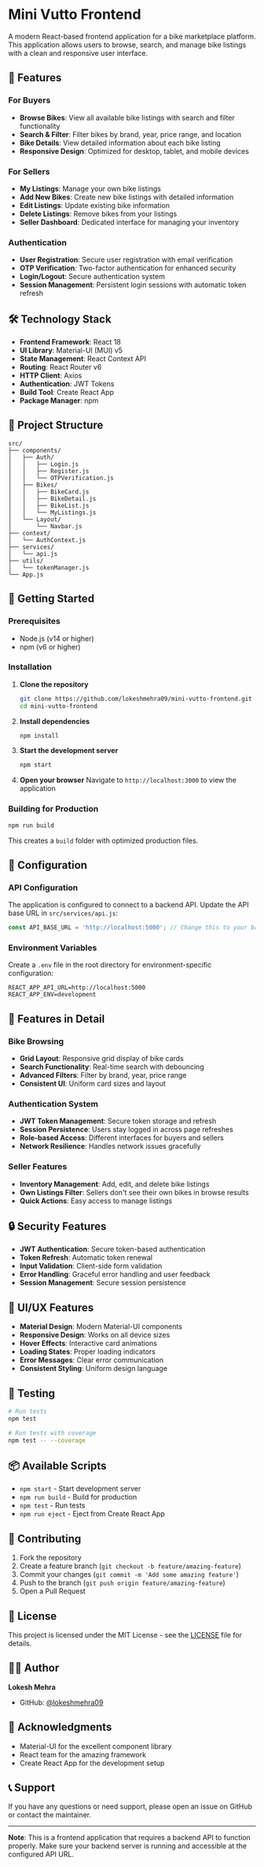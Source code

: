 # Mini Vutto Frontend

A modern React-based frontend application for a bike marketplace platform. This application allows users to browse, search, and manage bike listings with a clean and responsive user interface.

## 🚀 Features

### For Buyers
- **Browse Bikes**: View all available bike listings with search and filter functionality
- **Search & Filter**: Filter bikes by brand, year, price range, and location
- **Bike Details**: View detailed information about each bike listing
- **Responsive Design**: Optimized for desktop, tablet, and mobile devices

### For Sellers
- **My Listings**: Manage your own bike listings
- **Add New Bikes**: Create new bike listings with detailed information
- **Edit Listings**: Update existing bike information
- **Delete Listings**: Remove bikes from your listings
- **Seller Dashboard**: Dedicated interface for managing your inventory

### Authentication
- **User Registration**: Secure user registration with email verification
- **OTP Verification**: Two-factor authentication for enhanced security
- **Login/Logout**: Secure authentication system
- **Session Management**: Persistent login sessions with automatic token refresh

## 🛠️ Technology Stack

- **Frontend Framework**: React 18
- **UI Library**: Material-UI (MUI) v5
- **State Management**: React Context API
- **Routing**: React Router v6
- **HTTP Client**: Axios
- **Authentication**: JWT Tokens
- **Build Tool**: Create React App
- **Package Manager**: npm

## 📁 Project Structure

```
src/
├── components/
│   ├── Auth/
│   │   ├── Login.js
│   │   ├── Register.js
│   │   └── OTPVerification.js
│   ├── Bikes/
│   │   ├── BikeCard.js
│   │   ├── BikeDetail.js
│   │   ├── BikeList.js
│   │   └── MyListings.js
│   └── Layout/
│       └── Navbar.js
├── context/
│   └── AuthContext.js
├── services/
│   └── api.js
├── utils/
│   └── tokenManager.js
└── App.js
```

## 🚀 Getting Started

### Prerequisites

- Node.js (v14 or higher)
- npm (v6 or higher)

### Installation

1. **Clone the repository**
   ```bash
   git clone https://github.com/lokeshmehra09/mini-vutto-frontend.git
   cd mini-vutto-frontend
   ```

2. **Install dependencies**
   ```bash
   npm install
   ```

3. **Start the development server**
   ```bash
   npm start
   ```

4. **Open your browser**
   Navigate to `http://localhost:3000` to view the application

### Building for Production

```bash
npm run build
```

This creates a `build` folder with optimized production files.

## 🔧 Configuration

### API Configuration

The application is configured to connect to a backend API. Update the API base URL in `src/services/api.js`:

```javascript
const API_BASE_URL = 'http://localhost:5000'; // Change this to your backend URL
```

### Environment Variables

Create a `.env` file in the root directory for environment-specific configuration:

```env
REACT_APP_API_URL=http://localhost:5000
REACT_APP_ENV=development
```

## 📱 Features in Detail

### Bike Browsing
- **Grid Layout**: Responsive grid display of bike cards
- **Search Functionality**: Real-time search with debouncing
- **Advanced Filters**: Filter by brand, year, price range
- **Consistent UI**: Uniform card sizes and layout

### Authentication System
- **JWT Token Management**: Secure token storage and refresh
- **Session Persistence**: Users stay logged in across page refreshes
- **Role-based Access**: Different interfaces for buyers and sellers
- **Network Resilience**: Handles network issues gracefully

### Seller Features
- **Inventory Management**: Add, edit, and delete bike listings
- **Own Listings Filter**: Sellers don't see their own bikes in browse results
- **Quick Actions**: Easy access to manage listings

## 🔒 Security Features

- **JWT Authentication**: Secure token-based authentication
- **Token Refresh**: Automatic token renewal
- **Input Validation**: Client-side form validation
- **Error Handling**: Graceful error handling and user feedback
- **Session Management**: Secure session persistence

## 🎨 UI/UX Features

- **Material Design**: Modern Material-UI components
- **Responsive Design**: Works on all device sizes
- **Hover Effects**: Interactive card animations
- **Loading States**: Proper loading indicators
- **Error Messages**: Clear error communication
- **Consistent Styling**: Uniform design language

## 🧪 Testing

```bash
# Run tests
npm test

# Run tests with coverage
npm test -- --coverage
```

## 📦 Available Scripts

- `npm start` - Start development server
- `npm run build` - Build for production
- `npm test` - Run tests
- `npm run eject` - Eject from Create React App

## 🤝 Contributing

1. Fork the repository
2. Create a feature branch (`git checkout -b feature/amazing-feature`)
3. Commit your changes (`git commit -m 'Add some amazing feature'`)
4. Push to the branch (`git push origin feature/amazing-feature`)
5. Open a Pull Request

## 📄 License

This project is licensed under the MIT License - see the [LICENSE](LICENSE) file for details.

## 👨‍💻 Author

**Lokesh Mehra**
- GitHub: [@lokeshmehra09](https://github.com/lokeshmehra09)

## 🙏 Acknowledgments

- Material-UI for the excellent component library
- React team for the amazing framework
- Create React App for the development setup

## 📞 Support

If you have any questions or need support, please open an issue on GitHub or contact the maintainer.

---

**Note**: This is a frontend application that requires a backend API to function properly. Make sure your backend server is running and accessible at the configured API URL.
